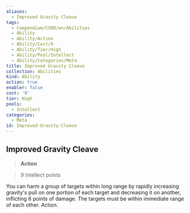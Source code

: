 ```yaml
---
aliases:
  - Improved Gravity Cleave
tags:
  - Compendium/CSRD/en/Abilities
  - Ability
  - Ability/Action
  - Ability/Cost/9
  - Ability/Tier/High
  - Ability/Pool/Intellect
  - Ability/Categories/Meta
title: Improved Gravity Cleave
collection: Abilities
kind: Ability
action: true
enabler: false
cost: '9'
tier: High
pools:
  - Intellect
categories:
  - Meta
id: Improved-Gravity-Cleave
---
```

## Improved Gravity Cleave    
>**Action**    
>9 Intellect points  
    
You can harm a group of targets within long range by rapidly increasing gravity's pull on one portion of each target and decreasing it on another, inflicting 6 points of damage. The targets must be within immediate range of each other. Action.
